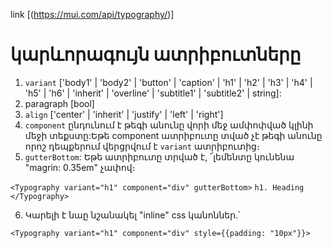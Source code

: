 link [(<https://mui.com/api/typography/>)]

# կարևորագույն ատրիբուտները

1. `variant` ['body1' | 'body2' | 'button' | 'caption' | 'h1' | 'h2' | 'h3' | 'h4' | 'h5' | 'h6' | 'inherit' | 'overline' | 'subtitle1' | 'subtitle2' | string]:
2. paragraph [bool]
3. `align` ['center' | 'inherit' | 'justify' | 'left' | 'right']
4. `component` ընդունում է թեգի անունը վորի մեջ ամփոփված կլինի մեջի տեքստը:Եթե component ատրիբուտը տված չէ թեգի անունը որոշ դեպքերում վերցրվում է `variant` ատրիբուտից։
5. `gutterBottom`: Եթե  ատրիբուտը տրված է, ՜լեմենտը կունենա "magrin: 0.35em" չափով։

`<Typography variant="h1" component="div" gutterBottom>`
        `h1. Heading`
`</Typography>`

6. Կարելի է նաը նշանակել "inline" css կանոններ․՝

`<Typography variant="h1" component="div" style={{padding: "10px"}}>`
